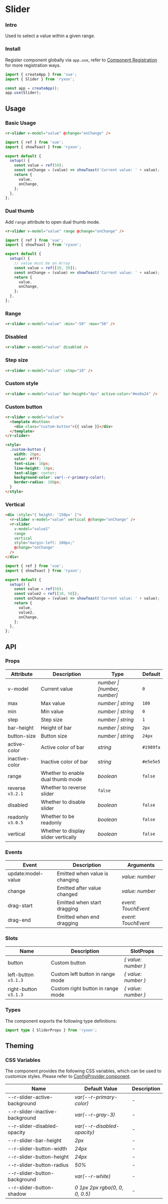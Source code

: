 # Slider

### Intro

Used to select a value within a given range.

### Install

Register component globally via `app.use`, refer to [Component Registration](#/en-US/advanced-usage#zu-jian-zhu-ce) for more registration ways.

```js
import { createApp } from 'vue';
import { Slider } from 'ryxon';

const app = createApp();
app.use(Slider);
```

## Usage

### Basic Usage

```html
<r-slider v-model="value" @change="onChange" />
```

```js
import { ref } from 'vue';
import { showToast } from 'ryxon';

export default {
  setup() {
    const value = ref(50);
    const onChange = (value) => showToast('Current value: ' + value);
    return {
      value,
      onChange,
    };
  },
};
```

### Dual thumb

Add `range` attribute to open dual thumb mode.

```html
<r-slider v-model="value" range @change="onChange" />
```

```js
import { ref } from 'vue';
import { showToast } from 'ryxon';

export default {
  setup() {
    // value must be an Array
    const value = ref([10, 50]);
    const onChange = (value) => showToast('Current value: ' + value);
    return {
      value,
      onChange,
    };
  },
};
```

### Range

```html
<r-slider v-model="value" :min="-50" :max="50" />
```

### Disabled

```html
<r-slider v-model="value" disabled />
```

### Step size

```html
<r-slider v-model="value" :step="10" />
```

### Custom style

```html
<r-slider v-model="value" bar-height="4px" active-color="#ee0a24" />
```

### Custom button

```html
<r-slider v-model="value">
  <template #button>
    <div class="custom-button">{{ value }}</div>
  </template>
</r-slider>

<style>
  .custom-button {
    width: 26px;
    color: #fff;
    font-size: 10px;
    line-height: 18px;
    text-align: center;
    background-color: var(--r-primary-color);
    border-radius: 100px;
  }
</style>
```

### Vertical

```html
<div :style="{ height: '150px' }">
  <r-slider v-model="value" vertical @change="onChange" />
  <r-slider
    v-model="value2"
    range
    vertical
    style="margin-left: 100px;"
    @change="onChange"
  />
</div>
```

```js
import { ref } from 'vue';
import { showToast } from 'ryxon';

export default {
  setup() {
    const value = ref(50);
    const value2 = ref([10, 50]);
    const onChange = (value) => showToast('Current value: ' + value);
    return {
      value,
      value2,
      onChange,
    };
  },
};
```

## API

### Props

| Attribute | Description | Type | Default |
| --- | --- | --- | --- |
| v-model | Current value | _number \| [number, number]_ | `0` |
| max | Max value | _number \| string_ | `100` |
| min | Min value | _number \| string_ | `0` |
| step | Step size | _number \| string_ | `1` |
| bar-height | Height of bar | _number \| string_ | `2px` |
| button-size | Button size | _number \| string_ | `24px` |
| active-color | Active color of bar | _string_ | `#1989fa` |
| inactive-color | Inactive color of bar | _string_ | `#e5e5e5` |
| range | Whether to enable dual thumb mode | _boolean_ | `false` |
| reverse `v3.2.1` | Whether to reverse slider | `false` |
| disabled | Whether to disable slider | _boolean_ | `false` |
| readonly `v3.0.5` | Whether to be readonly | _boolean_ | `false` |
| vertical | Whether to display slider vertically | _boolean_ | `false` |

### Events

| Event              | Description                    | Arguments           |
| ------------------ | ------------------------------ | ------------------- |
| update:model-value | Emitted when value is changing | _value: number_     |
| change             | Emitted after value changed    | _value: number_     |
| drag-start         | Emitted when start dragging    | _event: TouchEvent_ |
| drag-end           | Emitted when end dragging      | _event: TouchEvent_ |

### Slots

| Name | Description | SlotProps |
| --- | --- | --- |
| button | Custom button | _{ value: number }_ |
| left-button `v3.1.3` | Custom left button in range mode | _{ value: number }_ |
| right-button `v3.1.3` | Custom right button in range mode | _{ value: number }_ |

### Types

The component exports the following type definitions:

```ts
import type { SliderProps } from 'ryxon';
```

## Theming

### CSS Variables

The component provides the following CSS variables, which can be used to customize styles. Please refer to [ConfigProvider component](#/en-US/config-provider).

| Name | Default Value | Description |
| --- | --- | --- |
| --r-slider-active-background | _var(--r-primary-color)_ | - |
| --r-slider-inactive-background | _var(--r-gray-3)_ | - |
| --r-slider-disabled-opacity | _var(--r-disabled-opacity)_ | - |
| --r-slider-bar-height | _2px_ | - |
| --r-slider-button-width | _24px_ | - |
| --r-slider-button-height | _24px_ | - |
| --r-slider-button-radius | _50%_ | - |
| --r-slider-button-background | _var(--r-white)_ | - |
| --r-slider-button-shadow | _0 1px 2px rgba(0, 0, 0, 0.5)_ | - |
